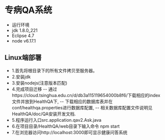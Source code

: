 专病QA系统
=========
* 运行环境
* jdk 1.8.0_221
* Eclipse 4.7
* node v6.17.1

## Linux端部署

- 1.首先将根目录下的所有文件拷贝至服务器。
- 2.安装jdk
- 3.安装nodejs(注意版本匹配)
- 4.完成项目迁移
-- 通过https://cloud.tsinghua.edu.cn/d/db3a115119654000b8f6/下载相应的index文件并放到HealthQA下,
-- 下载相应的数据库表并在conf/healthqa.properties进行数据库配置,
-- 相关数据库配置文件说明见HealthQA/doc/QA安装开发文档.
- 5.程序运行入口src.application.qav2.Ask.java
- 6.在项目目录/HealthQA/web目录下输入命令 npm start
- 7.在浏览器访问http://localhost:3000即可显示健康问答系统


